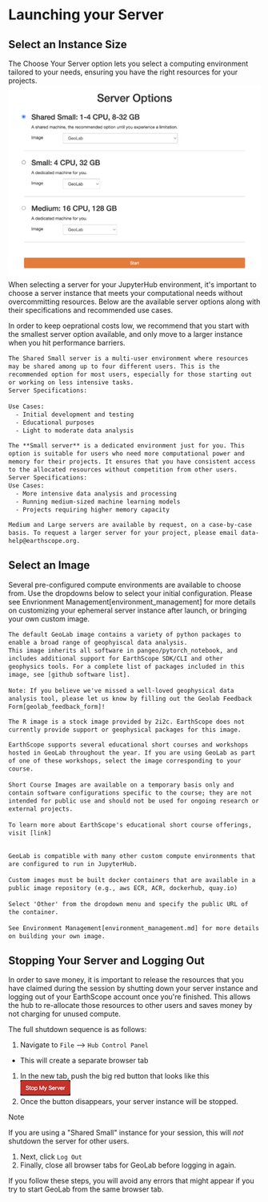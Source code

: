 # Launching your Server

## Select an Instance Size
The Choose Your Server option lets you select a computing environment tailored to your needs, ensuring you have the right resources for your projects. 
![Server](img/Server.png)
When selecting a server for your JupyterHub environment, it's important to choose a server instance that meets your computational needs without overcommitting resources. Below are the available server options along with their specifications and recommended use cases.

In order to keep oeprational costs low, we recommend that you start with the smallest server option available, and only move to a larger instance when you hit performance barriers. 

```{dropdown} Shared Small Server
The Shared Small server is a multi-user environment where resources may be shared among up to four different users. This is the recommended option for most users, especially for those starting out or working on less intensive tasks. 
Server Specifications:

Use Cases:
  - Initial development and testing
  - Educational purposes
  - Light to moderate data analysis
```

```{dropdown} Small Server (Dedicated)
The **Small server** is a dedicated environment just for you. This option is suitable for users who need more computational power and memory for their projects. It ensures that you have consistent access to the allocated resources without competition from other users.
Server Specifications:
Use Cases:
  - More intensive data analysis and processing
  - Running medium-sized machine learning models
  - Projects requiring higher memory capacity
```

```{dropdown} Medium and Large Servers
Medium and Large servers are available by request, on a case-by-case basis. To request a larger server for your project, please email data-help@earthscope.org.
```

## Select an Image
Several pre-configured compute environments are available to choose from. Use the dropdowns below to select your initial configuration. Please see Envrionment Management[environment_management] for more details on customizing your ephemeral server instance after launch, or bringing your own custom image. 

```{dropdown} GeoLab 
The default GeoLab image contains a variety of python packages to enable a broad range of geophyiscal data analysis.
This image inherits all software in pangeo/pytorch_notebook, and includes additional support for EarthScope SDK/CLI and other geophysics tools. For a complete list of packages included in this image, see [github software list].

Note: If you believe we've missed a well-loved geophysical data analysis tool, please let us know by filling out the Geolab Feedback Form[geolab_feedback_form]! 
```

```{dropdown} R Studio
The R image is a stock image provided by 2i2c. EarthScope does not currently provide support or geophysical packages for this image.
```

```{dropdown} Short Course Images
EarthScope supports several educational short courses and workshops hosted in GeoLab throughout the year. If you are using GeoLab as part of one of these workshops, select the image corresponding to your course.

Short Course Images are available on a temporary basis only and contain software configurations specific to the course; they are not intended for public use and should not be used for ongoing research or external projects.

To learn more about EarthScope's educational short course offerings, visit [link]
```

```{dropdown} Other - Bring Your Own Image

GeoLab is compatible with many other custom compute environments that are configured to run in JupyterHub.

Custom images must be built docker containers that are available in a public image repository (e.g., aws ECR, ACR, dockerhub, quay.io)

Select 'Other' from the dropdown menu and specify the public URL of the container.

See Environment Management[environment_management.md] for more details on building your own image.
```

## Stopping Your Server and Logging Out

In order to save money, it is important to release the resources that you have claimed during the session by shutting down your server instance and logging out of your EarthScope account once you're finished. This allows the hub to re-allocate those resources to other users and saves money by not charging for unused compute.

The full shutdown sequence is as follows:

1. Navigate to `File` --> `Hub Control Panel`
  - This will create a separate browser tab
1. In the new tab, push the big red button that looks like this ![image](./img/bigredbutton.png)
1. Once the button disappears, your server instance will be stopped.

> [!NOTE]
> If you are using a "Shared Small" instance for your session, this will _not_ shutdown the server for other users.

1. Next, click `Log Out`
1. Finally, close all browser tabs for GeoLab before logging in again.

If you follow these steps, you will avoid any errors that might appear if you try to start GeoLab from the same browser tab.